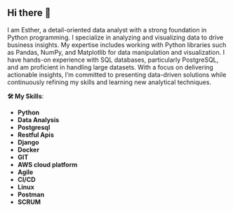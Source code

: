 ## Hi there 👋


I am Esther, a detail-oriented data analyst with a strong foundation in Python programming. I specialize in analyzing and visualizing data to drive business insights. My expertise includes working with Python libraries such as Pandas, NumPy, and Matplotlib for data manipulation and visualization. I have hands-on experience with SQL databases, particularly PostgreSQL, and am proficient in handling large datasets. With a focus on delivering actionable insights, I’m committed to presenting data-driven solutions while continuously refining my skills and learning new analytical techniques.

**🛠️ My Skills**:
- **Python**
- **Data Analysis**
- **Postgresql**
- **Restful Apis**
- **Django**
- **Docker**
- **GIT**
- **AWS cloud platform**
- **Agile**
- **CI/CD**
- **Linux**
- **Postman**
- **SCRUM**

  

  
